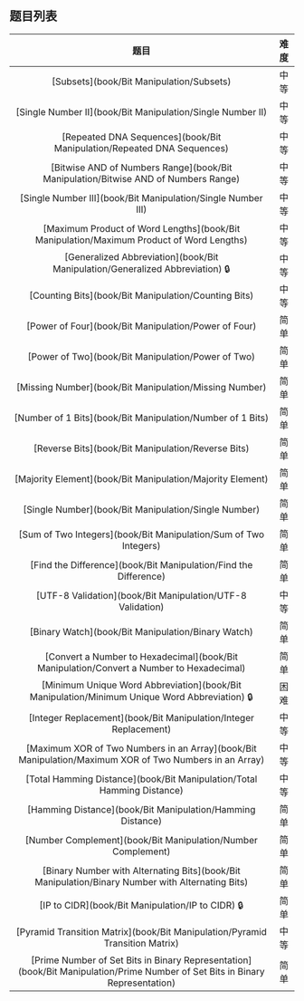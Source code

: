 ## 题目列表  
| 题目 | 难度 |  
|:---:|:---:|  
| [Subsets](book/Bit Manipulation/Subsets) | 中等 |   
| [Single Number II](book/Bit Manipulation/Single Number II) | 中等 |   
| [Repeated DNA Sequences](book/Bit Manipulation/Repeated DNA Sequences) | 中等 |   
| [Bitwise AND of Numbers Range](book/Bit Manipulation/Bitwise AND of Numbers Range) | 中等 |   
| [Single Number III](book/Bit Manipulation/Single Number III) | 中等 |   
| [Maximum Product of Word Lengths](book/Bit Manipulation/Maximum Product of Word Lengths) | 中等 |   
| [Generalized Abbreviation](book/Bit Manipulation/Generalized Abbreviation) :lock: | 中等 |   
| [Counting Bits](book/Bit Manipulation/Counting Bits) | 中等 |   
| [Power of Four](book/Bit Manipulation/Power of Four) | 简单 |   
| [Power of Two](book/Bit Manipulation/Power of Two) | 简单 |   
| [Missing Number](book/Bit Manipulation/Missing Number) | 简单 |   
| [Number of 1 Bits](book/Bit Manipulation/Number of 1 Bits) | 简单 |   
| [Reverse Bits](book/Bit Manipulation/Reverse Bits) | 简单 |   
| [Majority Element](book/Bit Manipulation/Majority Element) | 简单 |   
| [Single Number](book/Bit Manipulation/Single Number) | 简单 |   
| [Sum of Two Integers](book/Bit Manipulation/Sum of Two Integers) | 简单 |   
| [Find the Difference](book/Bit Manipulation/Find the Difference) | 简单 |   
| [UTF-8 Validation](book/Bit Manipulation/UTF-8 Validation) | 中等 |   
| [Binary Watch](book/Bit Manipulation/Binary Watch) | 简单 |   
| [Convert a Number to Hexadecimal](book/Bit Manipulation/Convert a Number to Hexadecimal) | 简单 |   
| [Minimum Unique Word Abbreviation](book/Bit Manipulation/Minimum Unique Word Abbreviation) :lock: | 困难 |   
| [Integer Replacement](book/Bit Manipulation/Integer Replacement) | 中等 |   
| [Maximum XOR of Two Numbers in an Array](book/Bit Manipulation/Maximum XOR of Two Numbers in an Array) | 中等 |   
| [Total Hamming Distance](book/Bit Manipulation/Total Hamming Distance) | 中等 |   
| [Hamming Distance](book/Bit Manipulation/Hamming Distance) | 简单 |   
| [Number Complement](book/Bit Manipulation/Number Complement) | 简单 |   
| [Binary Number with Alternating Bits](book/Bit Manipulation/Binary Number with Alternating Bits) | 简单 |   
| [IP to CIDR](book/Bit Manipulation/IP to CIDR) :lock: | 简单 |   
| [Pyramid Transition Matrix](book/Bit Manipulation/Pyramid Transition Matrix) | 中等 |   
| [Prime Number of Set Bits in Binary Representation](book/Bit Manipulation/Prime Number of Set Bits in Binary Representation) | 简单 |   
